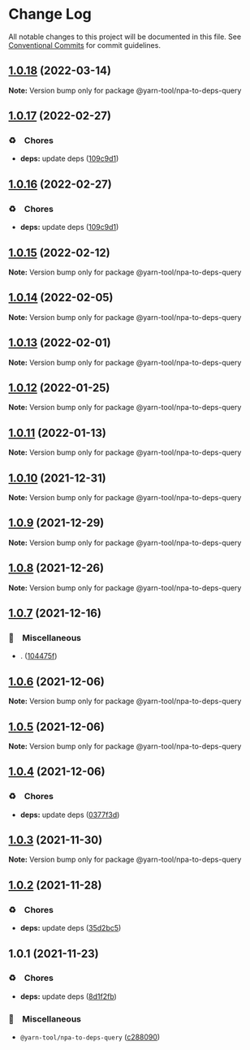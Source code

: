 # Change Log

All notable changes to this project will be documented in this file.
See [Conventional Commits](https://conventionalcommits.org) for commit guidelines.

## [1.0.18](https://github.com/bluelovers/ws-yarn-workspaces/compare/@yarn-tool/npa-to-deps-query@1.0.17...@yarn-tool/npa-to-deps-query@1.0.18) (2022-03-14)

**Note:** Version bump only for package @yarn-tool/npa-to-deps-query





## [1.0.17](https://github.com/bluelovers/ws-yarn-workspaces/compare/@yarn-tool/npa-to-deps-query@1.0.15...@yarn-tool/npa-to-deps-query@1.0.17) (2022-02-27)


### ♻️　Chores

* **deps:** update deps ([109c9d1](https://github.com/bluelovers/ws-yarn-workspaces/commit/109c9d1b437063d069a9aaf5f5b9b15da4d5c76f))





## [1.0.16](https://github.com/bluelovers/ws-yarn-workspaces/compare/@yarn-tool/npa-to-deps-query@1.0.15...@yarn-tool/npa-to-deps-query@1.0.16) (2022-02-27)


### ♻️　Chores

* **deps:** update deps ([109c9d1](https://github.com/bluelovers/ws-yarn-workspaces/commit/109c9d1b437063d069a9aaf5f5b9b15da4d5c76f))





## [1.0.15](https://github.com/bluelovers/ws-yarn-workspaces/compare/@yarn-tool/npa-to-deps-query@1.0.14...@yarn-tool/npa-to-deps-query@1.0.15) (2022-02-12)

**Note:** Version bump only for package @yarn-tool/npa-to-deps-query





## [1.0.14](https://github.com/bluelovers/ws-yarn-workspaces/compare/@yarn-tool/npa-to-deps-query@1.0.13...@yarn-tool/npa-to-deps-query@1.0.14) (2022-02-05)

**Note:** Version bump only for package @yarn-tool/npa-to-deps-query





## [1.0.13](https://github.com/bluelovers/ws-yarn-workspaces/compare/@yarn-tool/npa-to-deps-query@1.0.12...@yarn-tool/npa-to-deps-query@1.0.13) (2022-02-01)

**Note:** Version bump only for package @yarn-tool/npa-to-deps-query





## [1.0.12](https://github.com/bluelovers/ws-yarn-workspaces/compare/@yarn-tool/npa-to-deps-query@1.0.11...@yarn-tool/npa-to-deps-query@1.0.12) (2022-01-25)

**Note:** Version bump only for package @yarn-tool/npa-to-deps-query





## [1.0.11](https://github.com/bluelovers/ws-yarn-workspaces/compare/@yarn-tool/npa-to-deps-query@1.0.10...@yarn-tool/npa-to-deps-query@1.0.11) (2022-01-13)

**Note:** Version bump only for package @yarn-tool/npa-to-deps-query





## [1.0.10](https://github.com/bluelovers/ws-yarn-workspaces/compare/@yarn-tool/npa-to-deps-query@1.0.9...@yarn-tool/npa-to-deps-query@1.0.10) (2021-12-31)

**Note:** Version bump only for package @yarn-tool/npa-to-deps-query





## [1.0.9](https://github.com/bluelovers/ws-yarn-workspaces/compare/@yarn-tool/npa-to-deps-query@1.0.8...@yarn-tool/npa-to-deps-query@1.0.9) (2021-12-29)

**Note:** Version bump only for package @yarn-tool/npa-to-deps-query





## [1.0.8](https://github.com/bluelovers/ws-yarn-workspaces/compare/@yarn-tool/npa-to-deps-query@1.0.7...@yarn-tool/npa-to-deps-query@1.0.8) (2021-12-26)

**Note:** Version bump only for package @yarn-tool/npa-to-deps-query





## [1.0.7](https://github.com/bluelovers/ws-yarn-workspaces/compare/@yarn-tool/npa-to-deps-query@1.0.6...@yarn-tool/npa-to-deps-query@1.0.7) (2021-12-16)


### 🔖　Miscellaneous

* . ([104475f](https://github.com/bluelovers/ws-yarn-workspaces/commit/104475f2baa62e53dcc4cd6f3fb3a425cba1c88d))





## [1.0.6](https://github.com/bluelovers/ws-yarn-workspaces/compare/@yarn-tool/npa-to-deps-query@1.0.5...@yarn-tool/npa-to-deps-query@1.0.6) (2021-12-06)

**Note:** Version bump only for package @yarn-tool/npa-to-deps-query





## [1.0.5](https://github.com/bluelovers/ws-yarn-workspaces/compare/@yarn-tool/npa-to-deps-query@1.0.4...@yarn-tool/npa-to-deps-query@1.0.5) (2021-12-06)

**Note:** Version bump only for package @yarn-tool/npa-to-deps-query





## [1.0.4](https://github.com/bluelovers/ws-yarn-workspaces/compare/@yarn-tool/npa-to-deps-query@1.0.3...@yarn-tool/npa-to-deps-query@1.0.4) (2021-12-06)


### ♻️　Chores

* **deps:** update deps ([0377f3d](https://github.com/bluelovers/ws-yarn-workspaces/commit/0377f3da359fd07fb6cfaa86accaefaef993036c))





## [1.0.3](https://github.com/bluelovers/ws-yarn-workspaces/compare/@yarn-tool/npa-to-deps-query@1.0.2...@yarn-tool/npa-to-deps-query@1.0.3) (2021-11-30)

**Note:** Version bump only for package @yarn-tool/npa-to-deps-query





## [1.0.2](https://github.com/bluelovers/ws-yarn-workspaces/compare/@yarn-tool/npa-to-deps-query@1.0.1...@yarn-tool/npa-to-deps-query@1.0.2) (2021-11-28)


### ♻️　Chores

* **deps:** update deps ([35d2bc5](https://github.com/bluelovers/ws-yarn-workspaces/commit/35d2bc557a8f73fd8638b073dedc189e5423c52e))





## 1.0.1 (2021-11-23)


### ♻️　Chores

* **deps:** update deps ([8d1f2fb](https://github.com/bluelovers/ws-yarn-workspaces/commit/8d1f2fbb2782cdcdcf72e56131ea047bc0c30298))


### 🔖　Miscellaneous

* `@yarn-tool/npa-to-deps-query` ([c288090](https://github.com/bluelovers/ws-yarn-workspaces/commit/c2880907ca72c74307f093e503e3d10d21778e01))
